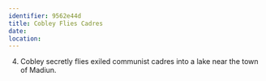 ```yaml
---
identifier: 9562e44d
title: Cobley Flies Cadres
date:  
location: 
---
```


4.  Cobley secretly flies exiled communist cadres into a lake near the
    town of Madiun.
